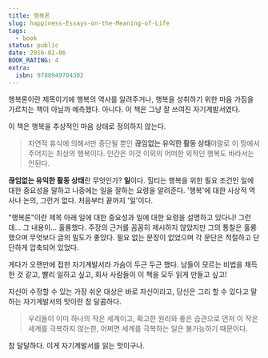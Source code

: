 ```yaml
---
title: 행복론
slug: happiness-Essays-on-the-Meaning-of-Life
tags:
  - book
status: public
date: 2016-02-06
BOOK_RATING: 4
extra:
  isbn: 9788949704302
---
```

행복론이란 제목이기에 행복의 역사를 알려주거나, 행복을 성취하기 위한 마음 가짐을 가르치는 책이 아닐까 예측했다. 아니다. 이 책은 그냥 잘 쓰여진 자기계발서였다. 

이 책은 행복을 추상적인 마음 상태로 정의하지 않는다.

> 자연적 휴식에 의해서만 중단될 뿐인 **끊임없는 유익한 활동 상태**야말로 이 땅에서 주어지는 최상의 행복이다. 인간은 이것 이외의 어떠한 외적인 행복도 바라서는 안된다. 
 
**끊임없는 유익한 활동 상태**란 무엇인가? **일**이다. 힐티는 행복을 위한 필요 조건인 일에 대한 중요성을 말하고 나중에는 일을 잘하는 요령을 알려준다. '행복'에 대한 사상적 역사나 논의, 그런거 없다. 처음부터 끝까지 '일'이다. 

"행복론"이란 제목 아래 일에 대한 중요성과 일에 대한 요령을 설명하고 있다니! 그런데... 그 내용이... 훌륭했다. 주장의 근거를 꼼꼼히 제시하지 않았지만 그의 통찰은 훌륭했으며 무엇보다 글의 밀도가 좋았다. 필요 없는 문장이 없었으며 각 문단은 적절하고 단단하게 압축되어 있었다. 

게다가 오랜만에 접한 자기계발서라 가슴이 두근 두근 했다. 남들이 모르는 비법을 채득한 것 같고, 빨리 일하고 싶고, 회사 사람들이 이 책을 모두 읽게 만들고 싶고!

자신이 수정할 수 있는 가장 쉬운 대상은 바로 자신이라고, 당신은 그리 할 수 있다고 말하는 자기계발서의 맛이란 참 달콤하다. 

> 우리들이 이미 하나의 작은 세계이고, 확고한 원리와 좋은 습관으로 먼저 이 작은 세계를 극복하지 않는한, 어쩌면 세계를 극복하는 일은 불가능하기 때문이다. 
 
참 달달하다. 이게 자기계발서를 읽는 맛이구나. 
